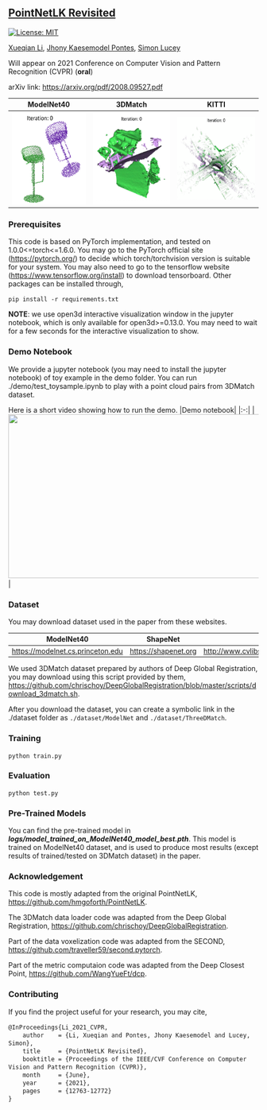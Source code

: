 ## [PointNetLK Revisited](https://arxiv.org/pdf/2008.09527.pdf)
[![License: MIT](https://img.shields.io/badge/License-MIT-yellow.svg)](https://opensource.org/licenses/MIT)

[Xueqian Li](https://lilac-lee.github.io/), [Jhony Kaesemodel Pontes](https://jhonykaesemodel.com/), 
[Simon Lucey](https://www.adelaide.edu.au/directory/simon.lucey)

Will appear on 2021 Conference on Computer Vision and Pattern Recognition (CVPR) (**oral**)

arXiv link: https://arxiv.org/pdf/2008.09527.pdf


| ModelNet40 | 3DMatch | KITTI |
|:-:|:-:|:-:|
| <img src="imgs/modelnet_registration.gif" width="172" height="186"/>| <img src="imgs/3dmatch_registration.gif" width="190" height="186"/> | <img src="imgs/kitti_registration.gif" width="200" height="166"/> |

### Prerequisites
This code is based on PyTorch implementation, and tested on 1.0.0<=torch<=1.6.0. You may go to the PyTorch official site (https://pytorch.org/) to decide which torch/torchvision version is suitable for your system. You may also need to go to the tensorflow website (https://www.tensorflow.org/install) to download tensorboard. Other packages can be installed through,
```
pip install -r requirements.txt
```
**NOTE**: we use open3d interactive visualization window in the jupyter notebook, which is only available for open3d>=0.13.0. You may need to wait for a few seconds for the interactive visualization to show.


### Demo Notebook
We provide a jupyter notebook (you may need to install the jupyter notebook) of toy example in the demo folder. 
You can run ./demo/test_toysample.ipynb to play with a point cloud pairs from 3DMatch dataset.

Here is a short video showing how to run the demo.
|Demo notebook|
|:-:|
|<img src="imgs/code_demo.gif" width="600" height="330"/>|


### Dataset
You may download dataset used in the paper from these websites.

| ModelNet40 | ShapeNet | KITTI   |
|:-:|:-:|:-:|
| https://modelnet.cs.princeton.edu | https://shapenet.org | http://www.cvlibs.net/datasets/kitti/eval_odometry.php |

We used 3DMatch dataset prepared by authors of Deep Global Registration, you may download using this script provided by them, https://github.com/chrischoy/DeepGlobalRegistration/blob/master/scripts/download_3dmatch.sh.

After you download the dataset, you can create a symbolic link in the ./dataset folder as ```./dataset/ModelNet``` and ```./dataset/ThreeDMatch```.

### Training
```
python train.py
```

### Evaluation
```
python test.py
```


### Pre-Trained Models
You can find the pre-trained model in ***logs/model_trained_on_ModelNet40_model_best.pth***.
This model is trained on ModelNet40 dataset, and is used to produce most results (except results of trained/tested on 3DMatch dataset) in the paper.


### Acknowledgement
This code is mostly adapted from the original PointNetLK, https://github.com/hmgoforth/PointNetLK.

The 3DMatch data loader code was adapted from the Deep Global Registration, https://github.com/chrischoy/DeepGlobalRegistration.

Part of the data voxelization code was adapted from the SECOND, https://github.com/traveller59/second.pytorch.

Part of the metric computaion code was adapted from the Deep Closest Point, https://github.com/WangYueFt/dcp.


### Contributing
If you find the project useful for your research, you may cite,
```
@InProceedings{Li_2021_CVPR,
    author    = {Li, Xueqian and Pontes, Jhony Kaesemodel and Lucey, Simon},
    title     = {PointNetLK Revisited},
    booktitle = {Proceedings of the IEEE/CVF Conference on Computer Vision and Pattern Recognition (CVPR)},
    month     = {June},
    year      = {2021},
    pages     = {12763-12772}
}
```
